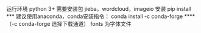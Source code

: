 运行环境 python 3+
需要安装包 jieba，wordcloud，imageio
安装 pip install ***
建议使用anaconda，conda安装指令： conda  install -c conda-forge **** （-c conda-forge 选择下载通道）
fonts 为字体文件
